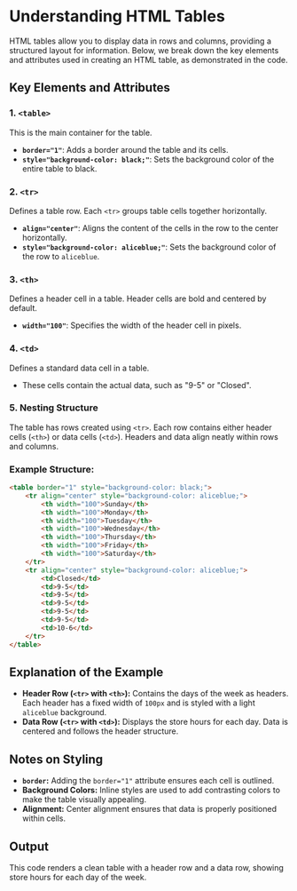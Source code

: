 # Understanding HTML Tables

HTML tables allow you to display data in rows and columns, providing a structured layout for information. Below, we break down the key elements and attributes used in creating an HTML table, as demonstrated in the code.

## Key Elements and Attributes

### 1. `<table>`
This is the main container for the table.
- **`border="1"`**: Adds a border around the table and its cells.
- **`style="background-color: black;"`**: Sets the background color of the entire table to black.

### 2. `<tr>`
Defines a table row. Each `<tr>` groups table cells together horizontally.
- **`align="center"`**: Aligns the content of the cells in the row to the center horizontally.
- **`style="background-color: aliceblue;"`**: Sets the background color of the row to `aliceblue`.

### 3. `<th>`
Defines a header cell in a table. Header cells are bold and centered by default.
- **`width="100"`**: Specifies the width of the header cell in pixels.

### 4. `<td>`
Defines a standard data cell in a table.
- These cells contain the actual data, such as "9-5" or "Closed".

### 5. Nesting Structure
The table has rows created using `<tr>`. Each row contains either header cells (`<th>`) or data cells (`<td>`). Headers and data align neatly within rows and columns.

### Example Structure:
```html
<table border="1" style="background-color: black;">
    <tr align="center" style="background-color: aliceblue;">
        <th width="100">Sunday</th>
        <th width="100">Monday</th>
        <th width="100">Tuesday</th>
        <th width="100">Wednesday</th>
        <th width="100">Thursday</th>
        <th width="100">Friday</th>
        <th width="100">Saturday</th>
    </tr>
    <tr align="center" style="background-color: aliceblue;">
        <td>Closed</td>
        <td>9-5</td>
        <td>9-5</td>
        <td>9-5</td>
        <td>9-5</td>
        <td>9-5</td>
        <td>10-6</td>
    </tr>
</table>
```

## Explanation of the Example
- **Header Row (`<tr>` with `<th>`):** Contains the days of the week as headers. Each header has a fixed width of `100px` and is styled with a light `aliceblue` background.
- **Data Row (`<tr>` with `<td>`):** Displays the store hours for each day. Data is centered and follows the header structure.

## Notes on Styling
- **`border`:** Adding the `border="1"` attribute ensures each cell is outlined.
- **Background Colors:** Inline styles are used to add contrasting colors to make the table visually appealing.
- **Alignment:** Center alignment ensures that data is properly positioned within cells.

## Output
This code renders a clean table with a header row and a data row, showing store hours for each day of the week.
